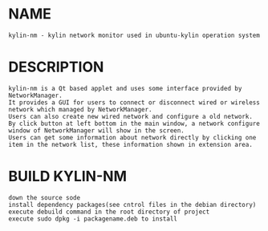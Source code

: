 # NAME
    kylin-nm - kylin network monitor used in ubuntu-kylin operation system
    
# DESCRIPTION
    kylin-nm is a Qt based applet and uses some interface provided by NetworkManager. 
    It provides a GUI for users to connect or disconnect wired or wireless network which managed by NetworkManager. 
    Users can also create new wired network and configure a old network. 
    By click button at left bottom in the main window, a network configure window of NetworkManager will show in the screen.
    Users can get some information about network directly by clicking one item in the network list, these information shown in extension area.

# BUILD KYLIN-NM
    down the source sode
    install dependency packages(see cntrol files in the debian directory) 
    execute debuild command in the root directory of project
    execute sudo dpkg -i packagename.deb to install
